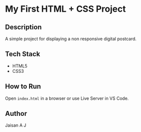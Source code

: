 # My First HTML + CSS Project

## Description

A simple project for displaying a non responsive digital postcard.

## Tech Stack

- HTML5
- CSS3

## How to Run

Open `index.html` in a browser or use Live Server in VS Code.

## Author

Jaisan A J
